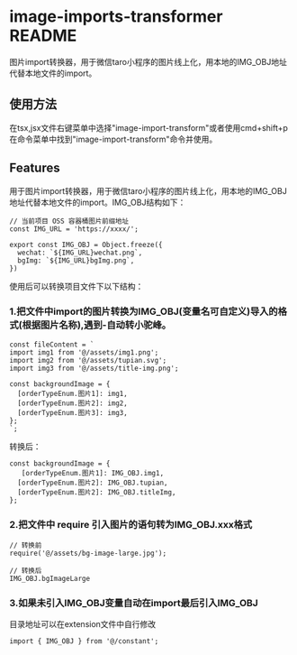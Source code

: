 # image-imports-transformer README

图片import转换器，用于微信taro小程序的图片线上化，用本地的IMG_OBJ地址代替本地文件的import。

## 使用方法

在tsx,jsx文件右键菜单中选择"image-import-transform"或者使用cmd+shift+p在命令菜单中找到"image-import-transform"命令并使用。

## Features

用于图片import转换器，用于微信taro小程序的图片线上化，用本地的IMG_OBJ地址代替本地文件的import。IMG_OBJ结构如下：

```
// 当前项目 OSS 容器桶图片前缀地址
const IMG_URL = 'https://xxxx/';

export const IMG_OBJ = Object.freeze({
  wechat: `${IMG_URL}wechat.png`,
  bgImg: `${IMG_URL}bgImg.png`,
})
```

使用后可以转换项目文件下以下结构：

### 1.把文件中import的图片转换为IMG_OBJ(变量名可自定义)导入的格式(根据图片名称),遇到-自动转小驼峰。
```
const fileContent = `
import img1 from '@/assets/img1.png';
import img2 from '@/assets/tupian.svg';
import img3 from '@/assets/title-img.png';

const backgroundImage = {
  [orderTypeEnum.图片1]: img1,
  [orderTypeEnum.图片2]: img2,
  [orderTypeEnum.图片3]: img3,
};
`;
```
转换后：
```
const backgroundImage = {
   [orderTypeEnum.图片1]: IMG_OBJ.img1,
  [orderTypeEnum.图片2]: IMG_OBJ.tupian,
  [orderTypeEnum.图片2]: IMG_OBJ.titleImg,
};
```
### 2.把文件中 require 引入图片的语句转为IMG_OBJ.xxx格式
```
// 转换前
require('@/assets/bg-image-large.jpg');

// 转换后
IMG_OBJ.bgImageLarge
```
### 3.如果未引入IMG_OBJ变量自动在import最后引入IMG_OBJ
目录地址可以在extension文件中自行修改
```
import { IMG_OBJ } from '@/constant';
```

